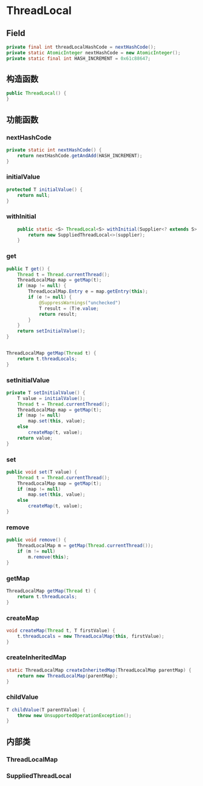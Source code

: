 # ThreadLocal

## Field

```java
private final int threadLocalHashCode = nextHashCode();
private static AtomicInteger nextHashCode = new AtomicInteger();
private static final int HASH_INCREMENT = 0x61c88647;
```



## 构造函数

```java
public ThreadLocal() {
}
```



## 功能函数

### nextHashCode

```java
private static int nextHashCode() {
    return nextHashCode.getAndAdd(HASH_INCREMENT);
}
```



### initialValue

```java
protected T initialValue() {
    return null;
}
```

### withInitial

```java
    public static <S> ThreadLocal<S> withInitial(Supplier<? extends S> supplier) {
        return new SuppliedThreadLocal<>(supplier);
    }
```



### get
```java
public T get() {
    Thread t = Thread.currentThread();
    ThreadLocalMap map = getMap(t);
    if (map != null) {
        ThreadLocalMap.Entry e = map.getEntry(this);
        if (e != null) {
            @SuppressWarnings("unchecked")
            T result = (T)e.value;
            return result;
        }
    }
    return setInitialValue();
}


ThreadLocalMap getMap(Thread t) {
    return t.threadLocals;
}
```


### setInitialValue
```java
private T setInitialValue() {
    T value = initialValue();
    Thread t = Thread.currentThread();
    ThreadLocalMap map = getMap(t);
    if (map != null)
        map.set(this, value);
    else
        createMap(t, value);
    return value;
}
```


### set
```java
public void set(T value) {
    Thread t = Thread.currentThread();
    ThreadLocalMap map = getMap(t);
    if (map != null)
        map.set(this, value);
    else
        createMap(t, value);
}
```


### remove
```java
public void remove() {
    ThreadLocalMap m = getMap(Thread.currentThread());
    if (m != null)
        m.remove(this);
}
```


### getMap
```java
ThreadLocalMap getMap(Thread t) {
    return t.threadLocals;
}
```


### createMap
```java
void createMap(Thread t, T firstValue) {
    t.threadLocals = new ThreadLocalMap(this, firstValue);
}
```


### createInheritedMap
```java
static ThreadLocalMap createInheritedMap(ThreadLocalMap parentMap) {
    return new ThreadLocalMap(parentMap);
}
```


### childValue
```java
T childValue(T parentValue) {
    throw new UnsupportedOperationException();
}
```



## 内部类

### ThreadLocalMap



### SuppliedThreadLocal



